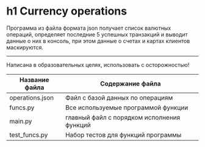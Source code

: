 h1 Currency operations
=====================
Программа из файла формата json получает список валютных операций, определяет последние 5 успешных транзакций и выводит данные о них в консоль, 
при этом данные о счетах и картах клиентов маскируются.
***
Написана в образовательных целях, использовать с осторожностью!

Название файла  | Содержание файла
----------------|----------------------
operations.json | Файл с базой данных по операциям
funcs.py        | Все используемые программой функции
main.py         | главный файл с порядком исполнения функций 
test_funcs.py   | Набор тестов для функций программы
